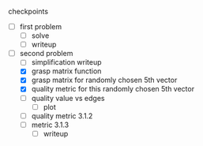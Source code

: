 checkpoints 
- [ ] first problem
	- [ ] solve
	- [ ] writeup
- [ ] second problem
	- [ ] simplification writeup
	- [x] grasp matrix function
	- [x] grasp matrix for randomly chosen 5th vector
	- [x] quality metric for this randomly chosen 5th vector
	- [ ] quality value vs edges
		- [ ] plot
	- [ ] quality metric 3.1.2
	- [ ] metric 3.1.3
		- [ ] writeup